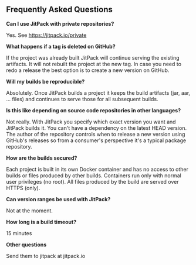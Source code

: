 Frequently Asked Questions
-

**Can I use JitPack with private repositories?**

Yes. See https://jitpack.io/private

**What happens if a tag is deleted on GitHub?**

If the project was already built JitPack will continue serving the existing artifacts. It will not rebuilt the project at the new tag. 
In case you need to redo a release the best option is to create a new version on GitHub.

**Will my builds be reproducible?**

Absolutely. Once JitPack builds a project it keeps the build artifacts (jar, aar, ... files) and continues to serve those for all subsequent builds.

**Is this like depending on source code repositories in other languages?**

Not really. With JitPack you specify which exact version you want and JitPack builds it. You can't have a dependency on the latest HEAD version. The author of the repository controls when to release a new version using GitHub's releases so from a consumer's perspective it's a typical package repository.

**How are the builds secured?**

Each project is built in its own Docker container and has no access to other builds or files produced by other builds. Containers run only with normal user privileges (no root). All files produced by the build are served over HTTPS (only). 

**Can version ranges be used with JitPack?**

Not at the moment. 

**How long is a build timeout?**

15 minutes

**Other questions**

Send them to jitpack at jitpack.io
